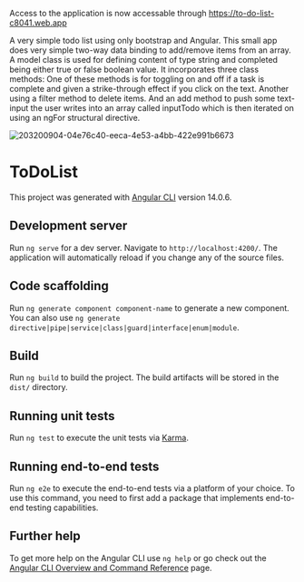 Access to the application is now accessable through https://to-do-list-c8041.web.app 

A very simple todo list using only bootstrap and Angular. This small app does very simple two-way data binding to add/remove items from an array. A model class is used for defining content of type string and completed being either true or false boolean value. It incorporates three class methods: One of these methods is for toggling on and off if a task is complete and given a strike-through effect if you click on the text. Another using a filter method to delete items. And an add method to push some text-input the user writes into an array called inputTodo which is then iterated on using an ngFor structural directive.

![203200904-04e76c40-eeca-4e53-a4bb-422e991b6673](https://user-images.githubusercontent.com/48900828/204435014-b7fff047-8ee4-4bbb-b031-31cb60f974ab.png)

# ToDoList

This project was generated with [Angular CLI](https://github.com/angular/angular-cli) version 14.0.6.

## Development server

Run `ng serve` for a dev server. Navigate to `http://localhost:4200/`. The application will automatically reload if you change any of the source files.

## Code scaffolding

Run `ng generate component component-name` to generate a new component. You can also use `ng generate directive|pipe|service|class|guard|interface|enum|module`.

## Build

Run `ng build` to build the project. The build artifacts will be stored in the `dist/` directory.

## Running unit tests

Run `ng test` to execute the unit tests via [Karma](https://karma-runner.github.io).

## Running end-to-end tests

Run `ng e2e` to execute the end-to-end tests via a platform of your choice. To use this command, you need to first add a package that implements end-to-end testing capabilities.

## Further help

To get more help on the Angular CLI use `ng help` or go check out the [Angular CLI Overview and Command Reference](https://angular.io/cli) page.
